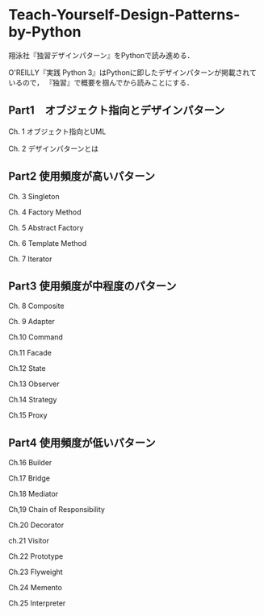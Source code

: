 # Teach-Yourself-Design-Patterns-by-Python
翔泳社『独習デザインパターン』をPythonで読み進める．

O'REILLY『実践 Python 3』はPythonに即したデザインパターンが掲載されているので，
『独習』で概要を掴んでから読みことにする．

## Part1　オブジェクト指向とデザインパターン
Ch. 1 オブジェクト指向とUML

Ch. 2 デザインパターンとは

## Part2 使用頻度が高いパターン
Ch. 3 Singleton

Ch. 4 Factory Method

Ch. 5 Abstract Factory

Ch. 6 Template Method

Ch. 7 Iterator

## Part3 使用頻度が中程度のパターン
Ch. 8 Composite

Ch. 9 Adapter

Ch.10 Command

Ch.11 Facade

Ch.12 State

Ch.13 Observer

Ch.14 Strategy

Ch.15 Proxy

## Part4 使用頻度が低いパターン
Ch.16 Builder

Ch.17 Bridge

Ch.18 Mediator

Ch,19 Chain of Responsibility

Ch.20 Decorator

ch.21 Visitor

Ch.22 Prototype

Ch.23 Flyweight

Ch.24 Memento

Ch.25 Interpreter